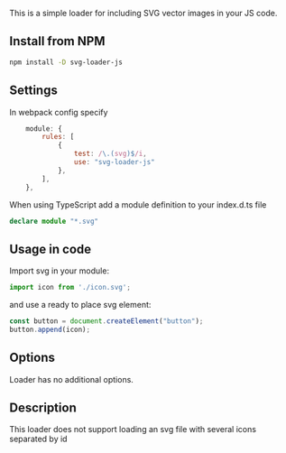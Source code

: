 This is a simple loader for including SVG vector images in your JS code.
## Install from NPM
```bash
npm install -D svg-loader-js
```
## Settings
In webpack config specify
```js
    module: {
        rules: [
            {
                test: /\.(svg)$/i,
                use: "svg-loader-js"
            },
        ],
    },
```
When using TypeScript add a module definition to your index.d.ts file
```ts
declare module "*.svg"
```
## Usage in code
Import svg in your module:
```js
import icon from './icon.svg';
```
and use a ready to place svg element:
```js
const button = document.createElement("button");
button.append(icon);
```

## Options
Loader has no additional options. 

## Description
This loader does not support loading an svg file with several icons separated by id
